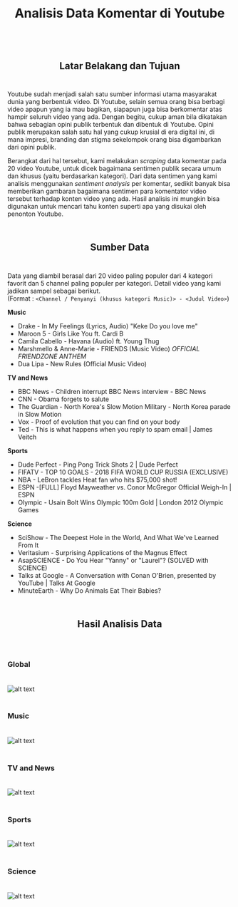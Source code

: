 <h1 align="center">
  <br>
  Analisis Data Komentar di Youtube
  <br>
  <br>
</h1>

<h2 align="center">
  <br>
  Latar Belakang dan Tujuan
  <br>
  <br>
</h2>

Youtube sudah menjadi salah satu sumber informasi utama masyarakat dunia yang berbentuk video. Di Youtube, selain semua orang bisa berbagi video apapun yang ia mau bagikan, siapapun juga bisa berkomentar atas hampir seluruh video yang ada. Dengan begitu, cukup aman bila dikatakan bahwa sebagian opini publik terbentuk dan dibentuk di Youtube.  Opini publik merupakan salah satu hal yang cukup krusial di era digital ini, di mana impresi, branding dan stigma sekelompok orang bisa digambarkan dari opini publik. 

Berangkat dari hal tersebut, kami melakukan <i>scraping</I> data komentar pada 20 video Youtube, untuk dicek bagaimana sentimen publik secara umum dan khusus (yaitu berdasarkan kategori). Dari data sentimen yang kami analisis menggunakan <i>sentiment analysis</i> per komentar, sedikit banyak bisa memberikan gambaran bagaimana sentimen para komentator video tersebut terhadap konten video yang ada. Hasil analisis ini mungkin bisa digunakan untuk mencari tahu konten superti apa yang disukai oleh penonton Youtube.

<h2 align="center">
  <br>
  Sumber Data
  <br>
  <br>
</h2>

Data yang diambil berasal dari 20 video paling populer dari 4 kategori favorit dan 5 channel paling populer per kategori. Detail video yang kami jadikan sampel sebagai berikut. 
<br>
(Format : `<Channel / Penyanyi (khusus kategori Music)> - <Judul Video>`)


<b>Music </b>
<br>
- Drake - In My Feelings (Lyrics, Audio) "Keke Do you love me"  
- Maroon 5 - Girls Like You ft. Cardi B
- Camila Cabello - Havana (Audio) ft. Young Thug
- Marshmello & Anne-Marie - FRIENDS (Music Video) *OFFICIAL FRIENDZONE ANTHEM* 
- Dua Lipa - New Rules (Official Music Video)


<b>TV and News</b>
<br>
- BBC News - Children interrupt BBC News interview - BBC News 
- CNN - Obama forgets to salute
- The Guardian - North Korea's Slow Motion Military - North Korea parade in Slow Motion
- Vox - Proof of evolution that you can find on your body
- Ted - This is what happens when you reply to spam email | James Veitch


<b>Sports</b>
<br>
- Dude Perfect - Ping Pong Trick Shots 2 | Dude Perfect
- FIFATV - TOP 10 GOALS - 2018 FIFA WORLD CUP RUSSIA (EXCLUSIVE) 
- NBA - LeBron tackles Heat fan who hits $75,000 shot!
- ESPN -[FULL] Floyd Mayweather vs. Conor McGregor Official Weigh-In | ESPN
- Olympic - Usain Bolt Wins Olympic 100m Gold | London 2012 Olympic Games 


<b>Science</b>
<br>
- SciShow - The Deepest Hole in the World, And What We've Learned From It
- Veritasium - Surprising Applications of the Magnus Effect 
- AsapSCIENCE - Do You Hear "Yanny" or "Laurel"? (SOLVED with SCIENCE)
- Talks at Google - A Conversation with Conan O'Brien, presented by YouTube | Talks At Google
- MinuteEarth - Why Do Animals Eat Their Babies?

<h2 align="center">
  <br>
  Hasil Analisis Data
  <br>
  <br>
</h2>

<h3 align="left">
  <br>
  Global
  <br>
  <br>
</h3>

![alt text](https://github.com/AlifArifin/Seleksi-2018-Tugas-2/blob/master/screenshots/global.jpg)

<h3 align="left">
  <br>
  Music
  <br>
  <br>
</h3>

![alt text](https://github.com/AlifArifin/Seleksi-2018-Tugas-2/blob/master/screenshots/music.jpg)

<h3 align="left">
  <br>
  TV and News
  <br>
  <br>
</h3>

![alt text](https://github.com/AlifArifin/Seleksi-2018-Tugas-2/blob/master/screenshots/news.jpg)

<h3 align="left">
  <br>
  Sports
  <br>
  <br>
</h3>

![alt text](https://github.com/AlifArifin/Seleksi-2018-Tugas-2/blob/master/screenshots/sports.jpg)

<h3 align="left">
  <br>
  Science
  <br>
  <br>
</h3>

![alt text](https://github.com/AlifArifin/Seleksi-2018-Tugas-2/blob/master/screenshots/science.jpg)

